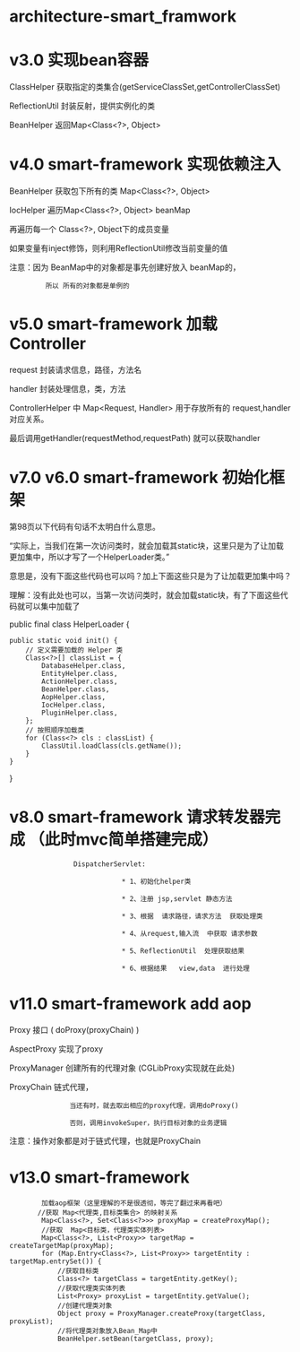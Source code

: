 # architecture-smart_framwork

# v3.0 实现bean容器
   ClassHelper 获取指定的类集合(getServiceClassSet,getControllerClassSet)

   ReflectionUtil 封装反射，提供实例化的类

   BeanHelper 返回Map<Class<?>, Object>

   
# v4.0 smart-framework 实现依赖注入

   BeanHelper 获取包下所有的类  Map<Class<?>, Object>

   IocHelper 遍历Map<Class<?>, Object> beanMap

   再遍历每一个 Class<?>, Object下的成员变量

   如果变量有inject修饰，则利用ReflectionUtil修改当前变量的值

   注意：因为 BeanMap中的对象都是事先创建好放入 beanMap的，

             所以 所有的对象都是单例的
             
# v5.0 smart-framework 加载 Controller

   request 封装请求信息，路径，方法名

   handler 封装处理信息，类，方法

   ControllerHelper 中 Map<Request, Handler> 用于存放所有的 request,handler对应关系。

   最后调用getHandler(requestMethod,requestPath)  就可以获取handler
   
# v7.0 v6.0 smart-framework 初始化框架

  第98页以下代码有句话不太明白什么意思。

“实际上，当我们在第一次访问类时，就会加载其static块，这里只是为了让加载更加集中，所以才写了一个HelperLoader类。”

意思是，没有下面这些代码也可以吗？加上下面这些只是为了让加载更加集中吗？

理解：没有此处也可以，当第一次访问类时，就会加载static块，有了下面这些代码就可以集中加载了

public final class HelperLoader {

    public static void init() {
        // 定义需要加载的 Helper 类
        Class<?>[] classList = {
            DatabaseHelper.class,
            EntityHelper.class,
            ActionHelper.class,
            BeanHelper.class,
            AopHelper.class,
            IocHelper.class,
            PluginHelper.class,
        };
        // 按照顺序加载类
        for (Class<?> cls : classList) {
            ClassUtil.loadClass(cls.getName());
        }
    }
}


# v8.0 smart-framework 请求转发器完成 （此时mvc简单搭建完成）

                    DispatcherServlet:

                                * 1、初始化helper类

                                * 2、注册 jsp,servlet 静态方法

                                * 3、根据  请求路径，请求方法  获取处理类

                                * 4、从request,输入流  中获取 请求参数

                                * 5、ReflectionUtil  处理获取结果

                                * 6、根据结果   view,data  进行处理

# v11.0 smart-framework add aop

Proxy  接口  ( doProxy(proxyChain) )

AspectProxy   实现了proxy

ProxyManager   创建所有的代理对象  (CGLibProxy实现就在此处)

ProxyChain  链式代理，

                   当还有时，就去取出相应的proxy代理，调用doProxy()

                   否则，调用invokeSuper，执行目标对象的业务逻辑

 注意：操作对象都是对于链式代理，也就是ProxyChain

 # v13.0 smart-framework
            加载aop框架（这里理解的不是很透彻，等完了翻过来再看吧）
           //获取 Map<代理类,目标类集合> 的映射关系
            Map<Class<?>, Set<Class<?>>> proxyMap = createProxyMap();
            //获取  Map<目标类，代理类实体列表>
            Map<Class<?>, List<Proxy>> targetMap = createTargetMap(proxyMap);
            for (Map.Entry<Class<?>, List<Proxy>> targetEntity : targetMap.entrySet()) {
                //获取目标类
                Class<?> targetClass = targetEntity.getKey();
                //获取代理类实体列表
                List<Proxy> proxyList = targetEntity.getValue();
                //创建代理类对象
                Object proxy = ProxyManager.createProxy(targetClass, proxyList);
                //将代理类对象放入Bean_Map中
                BeanHelper.setBean(targetClass, proxy);


